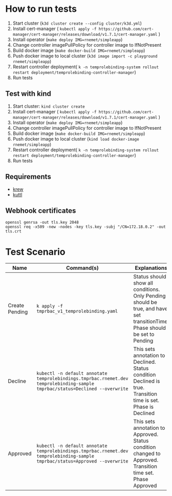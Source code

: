 # How to run tests

1. Start cluster (`k3d cluster create --config cluster/k3d.yml`)
2. Install cert-manager ( `kubectl apply -f https://github.com/cert-manager/cert-manager/releases/download/v1.7.1/cert-manager.yaml` )
3. Install operator (`make deploy IMG=rnemet/simpleapp`)
4. Change controller imagePullPolicy for controller image to IfNotPresent
5. Build docker image (`make docker-build IMG=rnemet/simpleapp`)
6. Push docker image to local cluster (`k3d image import -c playground rnemet/simpleapp`)
7. Restart controller deployment( ` k -n temprolebinding-system rollout restart deployment/temprolebinding-controller-manager `)
8. Run tests

## Test with kind

1. Start cluster: ` kind cluster create `
2. Install cert-manager ( `kubectl apply -f https://github.com/cert-manager/cert-manager/releases/download/v1.7.1/cert-manager.yaml` )
3. Install operator (`make deploy IMG=rnemet/simpleapp`)
4. Change controller imagePullPolicy for controller image to IfNotPresent
5. Build docker image (`make docker-build IMG=rnemet/simpleapp`)
6. Push docker image to local cluster (`kind load docker-image rnemet/simpleapp`)
7. Restart controller deployment( ` k -n temprolebinding-system rollout restart deployment/temprolebinding-controller-manager `)
8. Run tests

## Requirements

* [krew](https://krew.sigs.k8s.io/docs/user-guide/)
* [kuttl](https://kuttl.dev/)

## Webhook certificates

```shell
openssl genrsa -out tls.key 2048
openssl req -x509 -new -nodes -key tls.key -subj "/CN=172.18.0.2" -out tls.crt
```

# Test Scenario

| Name | Command(s) | Explanations |
|---|---|---|
| Create Pending | `k apply -f tmprbac_v1_temprolebinding.yaml` |Status should show all conditions. Only Pending should be true, and have set transitionTime. Phase should be set to Pending |
|Decline | `kubectl -n default annotate temprolebindings.tmprbac.rnemet.dev temprolebinding-sample  tmprbac/status=Declined --overwrite` | This sets annotation to Declined. Status condition Declined is true. Transition time is set. Phase is Declined |
| Approved | `kubectl -n default annotate temprolebindings.tmprbac.rnemet.dev temprolebinding-sample  tmprbac/status=Approved --overwrite` | This sets annotation to Approved. Status condition changed to Approved. Transition time set. Phase Approved |

